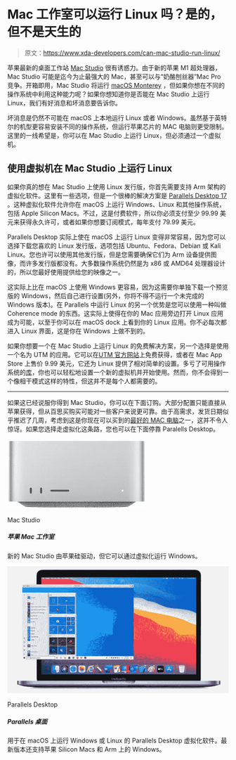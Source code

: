# Mac 工作室可以运行 Linux 吗？是的，但不是天生的

> 原文：<https://www.xda-developers.com/can-mac-studio-run-linux/>

苹果最新的桌面工作站 [Mac Studio](https://www.xda-developers.com/mac-studio/) 很有诱惑力。由于新的苹果 M1 超处理器，Mac Studio 可能是迄今为止最强大的 Mac，甚至可以与“奶酪刨丝器”Mac Pro 竞争。开箱即用，Mac Studio 将运行 [macOS Monterey](https://www.xda-developers.com/macos-monterey/) ，但如果你想在不同的操作系统中利用这种能力呢？如果你想知道你是否能在 Mac Studio 上运行 Linux，我们有好消息和坏消息要告诉你。

坏消息是仍然不可能在 macOS 上本地运行 Linux 或者 Windows。虽然基于英特尔的机型更容易安装不同的操作系统，但运行苹果芯片的 MAC 电脑则更受限制。这里的一线希望是，你可以在 Mac Studio 上运行 Linux，但必须通过一个虚拟机。

## 使用虚拟机在 Mac Studio 上运行 Linux

如果你真的想在 Mac Studio 上使用 Linux 发行版，你首先需要支持 Arm 架构的虚拟化软件。这里有一些选项，但是一个很棒的解决方案是 [Parallels Desktop 17](https://www.anrdoezrs.net/links/100122946/type/dlg/sid/UUxdaUeUpU40440/https://www.parallels.com/products/desktop/) 。这种虚拟化软件允许你在 macOS 上运行 Windows、Linux 和其他操作系统，包括 Apple Silicon Macs。不过，这是付费软件，所以你必须支付至少 99.99 美元来获得永久许可，或者如果你想要订阅模式，每年支付 79.99 美元。

Parallels Desktop 实际上使在 macOS 上运行 Linux 变得非常容易，因为您可以选择下载您喜欢的 Linux 发行版，选项包括 Ubuntu、Fedora、Debian 或 Kali Linux。您也许可以使用其他发行版，但是您需要确保它们为 Arm 设备提供图像，而许多发行版都没有。大多数操作系统仍然是为 x86 或 AMD64 处理器设计的，所以您最好使用提供给您的映像之一。

这实际上比在 macOS 上使用 Windows 更容易，因为这需要你单独下载一个预览版的 Windows，然后自己进行设置(另外，你将不得不运行一个未完成的 Windows 版本)。在 Parallels 中运行 Linux 的另一个优势是您可以使用一种叫做 Coherence mode 的东西。这实际上使得在你的 Mac 应用旁边打开 Linux 应用成为可能，以至于你可以在 macOS dock 上看到你的 Linux 应用。你不必每次都进入 Linux 界面，这是你在 Windows 上做不到的。

如果你想要一个在 Mac Studio 上运行 Linux 的免费解决方案，另一个选择是使用一个名为 UTM 的应用。它可以在[UTM 官方网站](https://mac.getutm.app)上免费获得，或者在 Mac App Store 上售价 9.99 美元，它还为 Linux 提供了相对简单的设置。多亏了可用操作系统的[库](https://mac.getutm.app/gallery/)，你也可以轻松地设置一个新的虚拟机并开始使用。然而，你不会得到一个像相干模式这样的特性，但这并不是每个人都需要的。

* * *

如果这已经说服你得到 Mac Studio，你可以在下面订购。大部分配置只能直接从苹果获得，但从百思买购买可能对一些客户来说更可靠。由于高需求，发货日期似乎推迟了几周，考虑到这是你现在可以买到的[最好的 MAC 电脑](https://www.xda-developers.com/best-macs/)之一，这并不令人惊讶。如果您选择走虚拟化这条路，您也可以在下面停靠 Paralells Desktop。

 <picture>![The new Mac Studio is powered by Apple Silicon, but it can run Windows through virtualization.](img/7eb65c40aabeb44dfc3666e1e424d286.png)</picture> 

Mac Studio

##### 苹果 Mac 工作室

新的 Mac Studio 由苹果硅驱动，但它可以通过虚拟化运行 Windows。

 <picture>![Parallels Desktop virtualization software for running Windows or Linux on macOS. The latest version also supports Apple Silicon Macs and Windows on Arm.](img/860b397f9ada5cc74cb9a18adfa6dc9a.png)</picture> 

Parallels Desktop

##### Parallels 桌面

用于在 macOS 上运行 Windows 或 Linux 的 Parallels Desktop 虚拟化软件。最新版本还支持苹果 Silicon Macs 和 Arm 上的 Windows。